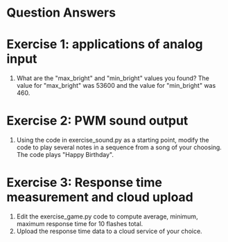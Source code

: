 # Question Answers

# Exercise 1: applications of analog input

1. What are the "max_bright" and "min_bright" values you found?
    The value for "max_bright" was 53600 and the value for "min_bright" was 460. 

# Exercise 2: PWM sound output

1. Using the code in exercise_sound.py as a starting point, modify the code to play several notes in a sequence from a song of your choosing.
    The code plays "Happy Birthday".

# Exercise 3: Response time measurement and cloud upload

1. Edit the exercise_game.py code to compute average, minimum, maximum response time for 10 flashes total.
2. Upload the response time data to a cloud service of your choice.
